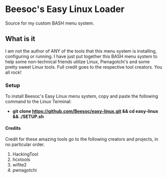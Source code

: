 # Beesoc's Easy Linux Loader
Source for my custom BASH menu system.  

## What is it
I am not the author of ANY of the tools that this menu system is installing, configuring or running. I have just put together this BASH menu system to help some non-technical friends utilize Linux, Pwnagotchi's and some pretty sweet Linux tools.  Full credit goes to the respective tool creators.  You all rock!

### Setup
To install Beesoc's Easy Linux menu system, copy and paste the following command to the Linux Terminal: 
* **git clone https://github.com/Beesoc/easy-linux.git && cd easy-linux && ./SETUP.sh**

#### Credits
Credit for these amazing tools go to the following creators and projects, in no particular order.
1. HackingTool
2. hcxtools
3. wifite2
4. pwnagotchi

